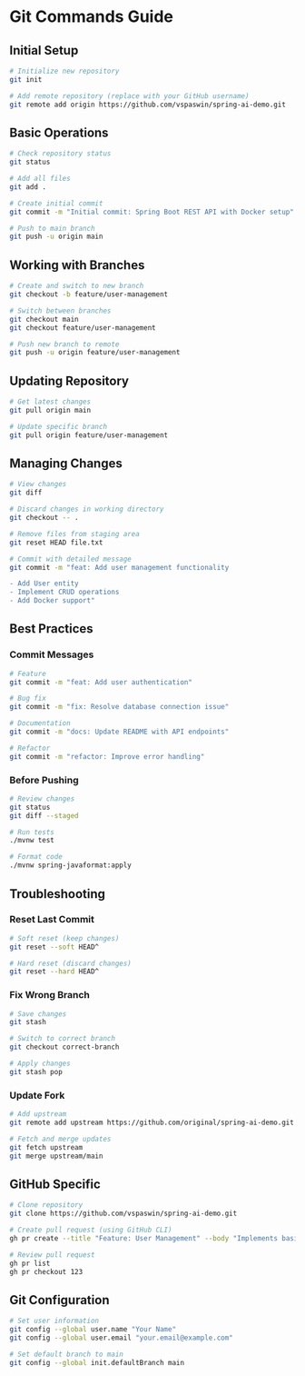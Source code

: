 # Git Commands Guide

## Initial Setup

```bash
# Initialize new repository
git init

# Add remote repository (replace with your GitHub username)
git remote add origin https://github.com/vspaswin/spring-ai-demo.git
```

## Basic Operations

```bash
# Check repository status
git status

# Add all files
git add .

# Create initial commit
git commit -m "Initial commit: Spring Boot REST API with Docker setup"

# Push to main branch
git push -u origin main
```

## Working with Branches

```bash
# Create and switch to new branch
git checkout -b feature/user-management

# Switch between branches
git checkout main
git checkout feature/user-management

# Push new branch to remote
git push -u origin feature/user-management
```

## Updating Repository

```bash
# Get latest changes
git pull origin main

# Update specific branch
git pull origin feature/user-management
```

## Managing Changes

```bash
# View changes
git diff

# Discard changes in working directory
git checkout -- .

# Remove files from staging area
git reset HEAD file.txt

# Commit with detailed message
git commit -m "feat: Add user management functionality

- Add User entity
- Implement CRUD operations
- Add Docker support"
```

## Best Practices

### Commit Messages
```bash
# Feature
git commit -m "feat: Add user authentication"

# Bug fix
git commit -m "fix: Resolve database connection issue"

# Documentation
git commit -m "docs: Update README with API endpoints"

# Refactor
git commit -m "refactor: Improve error handling"
```

### Before Pushing
```bash
# Review changes
git status
git diff --staged

# Run tests
./mvnw test

# Format code
./mvnw spring-javaformat:apply
```

## Troubleshooting

### Reset Last Commit
```bash
# Soft reset (keep changes)
git reset --soft HEAD^

# Hard reset (discard changes)
git reset --hard HEAD^
```

### Fix Wrong Branch
```bash
# Save changes
git stash

# Switch to correct branch
git checkout correct-branch

# Apply changes
git stash pop
```

### Update Fork
```bash
# Add upstream
git remote add upstream https://github.com/original/spring-ai-demo.git

# Fetch and merge updates
git fetch upstream
git merge upstream/main
```

## GitHub Specific

```bash
# Clone repository
git clone https://github.com/vspaswin/spring-ai-demo.git

# Create pull request (using GitHub CLI)
gh pr create --title "Feature: User Management" --body "Implements basic user CRUD operations"

# Review pull request
gh pr list
gh pr checkout 123
```

## Git Configuration

```bash
# Set user information
git config --global user.name "Your Name"
git config --global user.email "your.email@example.com"

# Set default branch to main
git config --global init.defaultBranch main
``` 